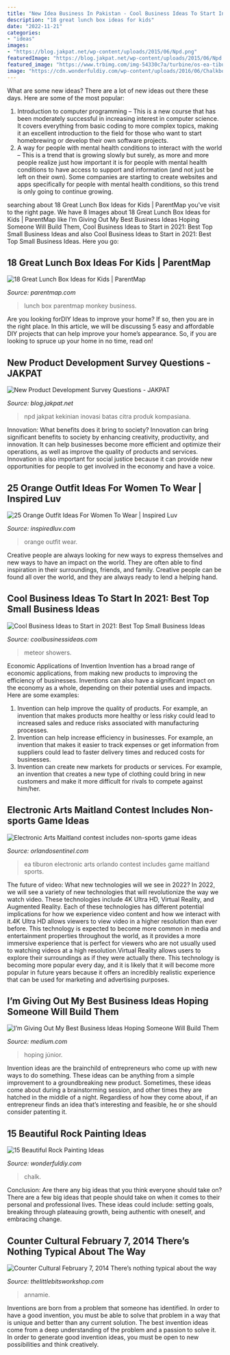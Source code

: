 ```yaml
---
title: "New Idea Business In Pakistan - Cool Business Ideas To Start In 2021: Best Top Small Business Ideas"
description: "18 great lunch box ideas for kids"
date: "2022-11-21"
categories:
- "ideas"
images:
- "https://blog.jakpat.net/wp-content/uploads/2015/06/Npd.png"
featuredImage: "https://blog.jakpat.net/wp-content/uploads/2015/06/Npd.png"
featured_image: "https://www.trbimg.com/img-54330c7a/turbine/os-ea-tiburon-contest-includes-nonsports-game-ideas-20141006"
image: "https://cdn.wonderfuldiy.com/wp-content/uploads/2016/06/Chalkboard-message-rocks.jpg"
---
```



What are some new ideas?
There are a lot of new ideas out there these days. Here are some of the most popular: 
1) Introduction to computer programming – This is a new course that has been moderately successful in increasing interest in computer science. It covers everything from basic coding to more complex topics, making it an excellent introduction to the field for those who want to start homebrewing or develop their own software projects. 
2) A way for people with mental health conditions to interact with the world – This is a trend that is growing slowly but surely, as more and more people realize just how important it is for people with mental health conditions to have access to support and information (and not just be left on their own). Some companies are starting to create websites and apps specifically for people with mental health conditions, so this trend is only going to continue growing.

	

		
searching about 18 Great Lunch Box Ideas for Kids | ParentMap you've visit to the right page. We have 8 Images about 18 Great Lunch Box Ideas for Kids | ParentMap like I’m Giving Out My Best Business Ideas Hoping Someone Will Build Them, Cool Business Ideas to Start in 2021: Best Top Small Business Ideas and also Cool Business Ideas to Start in 2021: Best Top Small Business Ideas. Here you go:
		
    
## 18 Great Lunch Box Ideas For Kids | ParentMap

<img loading=lazy src="https://www.parentmap.com/sites/default/files/styles/1180x660_scaled_cropped/public/2017-08/20lunchbox_pager_9.jpg?itok=oYJmUPhm" onerror="this.onerror=null;this.src='https://tse3.mm.bing.net/th?id=OIP.SfUKNnxIibhBLXXSXxa_AwHaEJ&amp;pid=15.1';" alt="18 Great Lunch Box Ideas for Kids | ParentMap">

_Source: parentmap.com_

>lunch box parentmap monkey business. 

	

Are you looking forDIY Ideas to improve your home? If so, then you are in the right place. In this article, we will be discussing 5 easy and affordable DIY projects that can help improve your home’s appearance. So, if you are looking to spruce up your home in no time, read on!

    
## New Product Development Survey Questions - JAKPAT

<img loading=lazy src="https://blog.jakpat.net/wp-content/uploads/2015/06/Npd.png" onerror="this.onerror=null;this.src='https://tse4.mm.bing.net/th?id=OIP.83dofjZBzrqnPJdMg25LNAHaC6&amp;pid=15.1';" alt="New Product Development Survey Questions - JAKPAT">

_Source: blog.jakpat.net_

>npd jakpat kekinian inovasi batas citra produk kompasiana. 

	

Innovation: What benefits does it bring to society?
Innovation can bring significant benefits to society by enhancing creativity, productivity, and innovation. It can help businesses become more efficient and optimize their operations, as well as improve the quality of products and services. Innovation is also important for social justice because it can provide new opportunities for people to get involved in the economy and have a voice.

    
## 25 Orange Outfit Ideas For Women To Wear | Inspired Luv

<img loading=lazy src="http://www.inspiredluv.com/wp-content/uploads/2016/09/15-Orange-outfit-ideas-For-Women.jpg" onerror="this.onerror=null;this.src='https://tse3.mm.bing.net/th?id=OIP.GmZYYPeLv-rX8SCwwq_XPwHaLG&amp;pid=15.1';" alt="25 Orange Outfit Ideas For Women To Wear | Inspired Luv">

_Source: inspiredluv.com_

>orange outfit wear. 

	

Creative people are always looking for new ways to express themselves and new ways to have an impact on the world. They are often able to find inspiration in their surroundings, friends, and family. Creative people can be found all over the world, and they are always ready to lend a helping hand.

    
## Cool Business Ideas To Start In 2021: Best Top Small Business Ideas

<img loading=lazy src="https://www.coolbusinessideas.com/wp-content/uploads/2018/04/Creating-Meteor-Showers-Might-Be-A-Bad-Idea-After-All.jpg" onerror="this.onerror=null;this.src='https://tse2.mm.bing.net/th?id=OIP.HGzeEYCwZtS9W9mrGNNdOAHaE3&amp;pid=15.1';" alt="Cool Business Ideas to Start in 2021: Best Top Small Business Ideas">

_Source: coolbusinessideas.com_

>meteor showers. 

	

Economic Applications of Invention
Invention has a broad range of economic applications, from making new products to improving the efficiency of businesses. Inventions can also have a significant impact on the economy as a whole, depending on their potential uses and impacts. Here are some examples: 
1. Invention can help improve the quality of products. For example, an invention that makes products more healthy or less risky could lead to increased sales and reduce risks associated with manufacturing processes. 
2. Invention can help increase efficiency in businesses. For example, an invention that makes it easier to track expenses or get information from suppliers could lead to faster delivery times and reduced costs for businesses. 
3. Invention can create new markets for products or services. For example, an invention that creates a new type of clothing could bring in new customers and make it more difficult for rivals to compete against him/her.

    
## Electronic Arts Maitland Contest Includes Non-sports Game Ideas

<img loading=lazy src="https://www.trbimg.com/img-54330c7a/turbine/os-ea-tiburon-contest-includes-nonsports-game-ideas-20141006" onerror="this.onerror=null;this.src='https://tse2.mm.bing.net/th?id=OIP.wqCHuZ8f0zsK31CTnTUc0gHaFW&amp;pid=15.1';" alt="Electronic Arts Maitland contest includes non-sports game ideas">

_Source: orlandosentinel.com_

>ea tiburon electronic arts orlando contest includes game maitland sports. 

	

The future of video: What new technologies will we see in 2022?
In 2022, we will see a variety of new technologies that will revolutionize the way we watch video. These technologies include 4K Ultra HD, Virtual Reality, and Augmented Reality. Each of these technologies has different potential implications for how we experience video content and how we interact with it.4K Ultra HD allows viewers to view video in a higher resolution than ever before. This technology is expected to become more common in media and entertainment properties throughout the world, as it provides a more immersive experience that is perfect for viewers who are not usually used to watching videos at a high resolution.Virtual Reality allows users to explore their surroundings as if they were actually there. This technology is becoming more popular every day, and it is likely that it will become more popular in future years because it offers an incredibly realistic experience that can be used for marketing and advertising purposes.

    
## I’m Giving Out My Best Business Ideas Hoping Someone Will Build Them

<img loading=lazy src="https://miro.medium.com/max/6912/0*Z5N7N63vkNmP927N" onerror="this.onerror=null;this.src='https://tse1.mm.bing.net/th?id=OIP.WIAaIFvk2wzLBUFRR6LIjwHaLH&amp;pid=15.1';" alt="I’m Giving Out My Best Business Ideas Hoping Someone Will Build Them">

_Source: medium.com_

>hoping júnior. 

	

Invention ideas are the brainchild of entrepreneurs who come up with new ways to do something. These ideas can be anything from a simple improvement to a groundbreaking new product. Sometimes, these ideas come about during a brainstorming session, and other times they are hatched in the middle of a night. Regardless of how they come about, if an entrepreneur finds an idea that’s interesting and feasible, he or she should consider patenting it.

    
## 15 Beautiful Rock Painting Ideas

<img loading=lazy src="https://cdn.wonderfuldiy.com/wp-content/uploads/2016/06/Chalkboard-message-rocks.jpg" onerror="this.onerror=null;this.src='https://tse2.mm.bing.net/th?id=OIP.oBjBlKofAGFKp25HE8fbtQHaEn&amp;pid=15.1';" alt="15 Beautiful Rock Painting Ideas">

_Source: wonderfuldiy.com_

>chalk. 

	

Conclusion: Are there any big ideas that you think everyone should take on?
There are a few big ideas that people should take on when it comes to their personal and professional lives. These ideas could include: setting goals, breaking through plateauing growth, being authentic with oneself, and embracing change.

    
## Counter Cultural February 7, 2014 There’s Nothing Typical About The Way

<img loading=lazy src="https://www.thelittlebitsworkshop.com/thelittlebitsworkshop.com/Resources/Archive_files/shapeimage_13.png" onerror="this.onerror=null;this.src='https://tse3.mm.bing.net/th?id=OIP.ov6MYvazcU-FePXBYuvCYwAAAA&amp;pid=15.1';" alt="Counter Cultural February 7, 2014 There’s nothing typical about the way">

_Source: thelittlebitsworkshop.com_

>annamie. 

	

Inventions are born from a problem that someone has identified. In order to have a good invention, you must be able to solve that problem in a way that is unique and better than any current solution. The best invention ideas come from a deep understanding of the problem and a passion to solve it. In order to generate good invention ideas, you must be open to new possibilities and think creatively.

